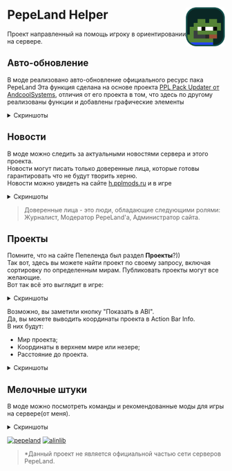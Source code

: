 <h1>PepeLand Helper <img src="/src/main/resources/assets/pplhelper/icon.png" width="90pt" align="right"></h1>
Проект направленный на помощь игроку в ориентировании на сервере.

## Авто-обновление
В моде реализовано авто-обновление официального ресурс пака PepeLand
Эта функция сделана на основе проекта [PPL Pack Updater от AndcoolSystems](/mod/ppl-pack-updater/), отличия от его проекта в том, что здесь по другому реализованы функции и добавлены графические элементы
<details> 
<summary>Скриншоты</summary>

![okno](https://wf.kelcu.ru/other/pplhelper/present/2024-11-17_18.09.45.png?)
![packinstall](https://wf.kelcu.ru/other/pplhelper/present/javaw_0qyKRk6qpp.png?)

### Красивое окошко установки
![install](https://wf.kelcu.ru/other/pplhelper/present/2024-11-17_18.12.57.png?)

</details>

## Новости
В моде можно следить за актуальными новостями сервера и этого проекта.<br>
Новости могут писать только доверенные лица, которые готовы гарантировать что не будут творить херню.<br>
Новости можно увидеть на сайте [h.pplmods.ru](https://h.pplmods.ru/news) и в игре

<details> 
<summary>Скриншоты</summary>

![searchnews](https://wf.kelcu.ru/other/pplhelper/page/2024-12-28_21.00.42.png)
![newspage](https://wf.kelcu.ru/other/pplhelper/present/2024-11-17_18.21.38.png)

</details>

> Доверенные лица - это люди, обладающие следующими ролями: Журналист, Модератор PepeLand'а, Администратор сайта.

## Проекты
Помните, что на сайте Пепеленда был раздел **Проекты**?))<br>
Так вот, здесь вы можете найти проект по своему запросу, включая сортировку по определенным мирам. Публиковать проекты могут все желающие.<br>
Вот так всё это выглядит в игре:

<details> 
<summary>Скриншоты</summary>

### Поиск
![searchprojects](https://wf.kelcu.ru/other/pplhelper/page/2024-12-28_21.00.54.png)

### Страница проекта
![projectpage](https://wf.kelcu.ru/other/pplhelper/present/2024-11-17_18.29.57.png)

</details>

Возможно, вы заметили кнопку "Показать в ABI".<br>
Да, вы можете выводить координаты проекта в Action Bar Info.<br>
В них будут:
- Мир проекта;
- Координаты в верхнем мире или незере;
- Расстояние до проекта.

<details> 
<summary>Скриншоты</summary>

![abi](https://wf.kelcu.ru/other/pplhelper/page/image.png)
![abi](https://wf.kelcu.ru/other/pplhelper/page/image_1.png?)

</details>

## Мелочные штуки
В моде можно посмотреть команды и рекомендованные моды для игры на сервере(от меня).

<details> 
<summary>Скриншоты</summary>

### Команды
![commands](https://wf.kelcu.ru/other/pplhelper/page/2024-12-28_21.14.08.png)

### Моды
![mods](https://wf.kelcu.ru/other/pplhelper/page/2024-12-28_21.14.16.png)

</details>

[![pepeland](https://wf.kelcu.ru/kel-budges/ppl/Made%20for.svg)](https://pepeland.net)
[![alinlib](https://wf.kelcu.ru/kel-budges/alinlib/Requires.svg)](/mod/alinlib)

> *Данный проект не является официальной частью сети серверов PepeLand.